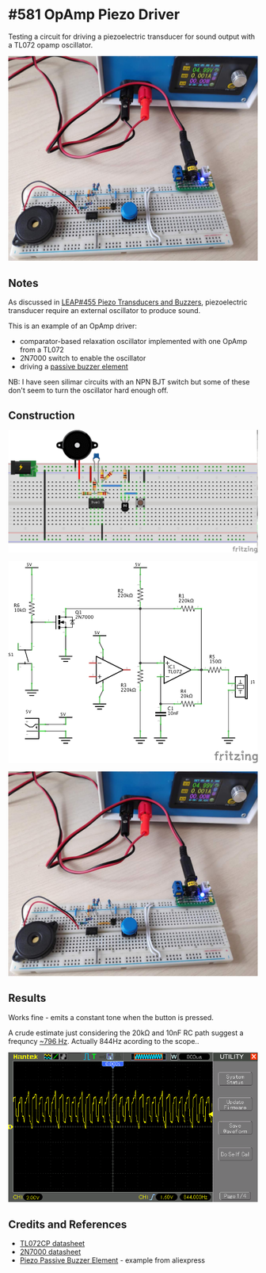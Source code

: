 # #581 OpAmp Piezo Driver

Testing a circuit for driving a piezoelectric transducer for sound output with a TL072 opamp oscillator.

![Build](./assets/OpAmpDriver_build.jpg?raw=true)

## Notes

As discussed in [LEAP#455 Piezo Transducers and Buzzers](./..), piezoelectric transducer
require an external oscillator to produce sound.

This is an example of an OpAmp driver:

* comparator-based relaxation oscillator implemented with one OpAmp from a TL072
* 2N7000 switch to enable the oscillator
* driving a [passive buzzer element](https://www.aliexpress.com/item/32913849609.html)

NB: I have seen silimar circuits with an NPN BJT switch but some of these don't seem to turn the oscillator hard enough off.

## Construction

![Breadboard](./assets/OpAmpDriver_bb.jpg?raw=true)

![Schematic](./assets/OpAmpDriver_schematic.jpg?raw=true)

![Build](./assets/OpAmpDriver_build.jpg?raw=true)

## Results

Works fine - emits a constant tone when the button is pressed.

A crude estimate just considering the 20kΩ and 10nF RC path suggest a frequncy [~796 Hz](https://www.wolframalpha.com/input/?i=1%2F%282%CF%80+*+20k%CE%A9+*+10nF%29). Actually 844Hz acording to the scope..

![output](./assets/output.gif?raw=true)

## Credits and References

* [TL072CP datasheet](https://www.futurlec.com/Linear/TL072CP.shtml)
* [2N7000 datasheet](https://www.futurlec.com/Transistors/2N7000.shtml)
* [Piezo Passive Buzzer Element](https://www.aliexpress.com/item/32913849609.html) - example from aliexpress

